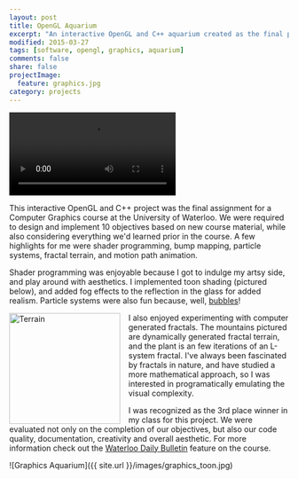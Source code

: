 ```yaml
---
layout: post
title: OpenGL Aquarium
excerpt: "An interactive OpenGL and C++ aquarium created as the final project for a Computer Graphics course."
modified: 2015-03-27
tags: [software, opengl, graphics, aquarium]
comments: false
share: false
projectImage:
  feature: graphics.jpg
category: projects
---
```

<!--
This project respresents my pride and joy of Fall 2014. After a large number of hardworking and sleepless hours, I present to you my aquarium:
-->

<!-- ![Graphics Aquarium]({{ site.url }}/images/graphics.jpg) -->

<p><video controls>
  <source src="{{ site.url }}/images/Fish.webm" type="video/webm">
Your browser does not support the video tag.
</video></p>

This interactive OpenGL and C++ project was the final assignment for a Computer Graphics course at the University of Waterloo. We were required to design and implement 10 objectives based on new course material, while also considering everything we'd learned prior in the course. A few highlights for me were shader programming, bump mapping, particle systems, fractal terrain, and motion path animation.

Shader programming was enjoyable because I got to indulge my artsy side, and play around with aesthetics. I implemented toon shading (pictured below), and added fog effects to the reflection in the glass for added realism. Particle systems were also fun because, well, <a href="http://media.giphy.com/media/LmY8STYyvCtiM/giphy.gif" target="_blank">bubbles</a>! 

<img src="{{ site.url }}/images/graphics_fractals.gif" alt="Terrain" style="float:left; width: 200px; padding-right:15px;">
I also enjoyed experimenting with computer generated fractals. The mountains pictured are dynamically generated fractal terrain, and the plant is an few iterations of an L-system fractal. I've always been fascinated by fractals in nature, and have studied a more mathematical approach, so I was interested in programatically emulating the visual complexity.


I was recognized as the 3rd place winner in my class for this project. We were evaluated not only on the completion of our objectives, but also our code quality, documentation, creativity and overall aesthetic. For more information check out the <a href="http://www.bulletin.uwaterloo.ca/2015/jan/09fr.html" target="_blank">Waterloo Daily Bulletin</a> feature on the course.

![Graphics Aquarium]({{ site.url }}/images/graphics_toon.jpg)